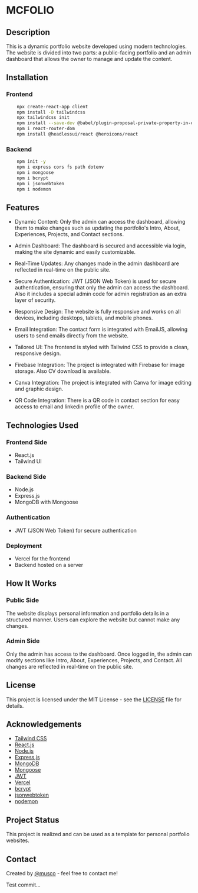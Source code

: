 # MCFOLIO

## Description

This is a dynamic portfolio website developed using modern technologies. The website is divided into two parts: a public-facing portfolio and an admin dashboard that allows the owner to manage and update the content.

## Installation

### Frontend

```bash
    npx create-react-app client
    npm install -D tailwindcss
    npx tailwindcss init
    npm install --save-dev @babel/plugin-proposal-private-property-in-object
    npm i react-router-dom
    npm install @headlessui/react @heroicons/react

```

### Backend

```bash
    npm init -y
    npm i express cors fs path dotenv
    npm i mongoose
    npm i bcrypt
    npm i jsonwebtoken
    npm i nodemon
```

## Features

- Dynamic Content: Only the admin can access the dashboard, allowing them to make changes such as updating the portfolio's Intro, About, Experiences, Projects, and Contact sections.

- Admin Dashboard: The dashboard is secured and accessible via login, making the site dynamic and easily customizable.

- Real-Time Updates: Any changes made in the admin dashboard are reflected in real-time on the public site.

- Secure Authentication: JWT (JSON Web Token) is used for secure authentication, ensuring that only the admin can access the dashboard. Also it includes a special admin code for admin registration as an extra layer of security.

- Responsive Design: The website is fully responsive and works on all devices, including desktops, tablets, and mobile phones.

- Email Integration: The contact form is integrated with EmailJS, allowing users to send emails directly from the website.

- Tailored UI: The frontend is styled with Tailwind CSS to provide a clean, responsive design.

- Firebase Integration: The project is integrated with Firebase for image storage. Also CV download is available.

- Canva Integration: The project is integrated with Canva for image editing and graphic design.

- QR Code Integration: There is a QR code in contact section for easy access to email and linkedin profile of the owner.

## Technologies Used

### Frontend Side

- React.js
- Tailwind UI

### Backend Side

- Node.js
- Express.js
- MongoDB with Mongoose

### Authentication

- JWT (JSON Web Token) for secure authentication

### Deployment

- Vercel for the frontend
- Backend hosted on a server

## How It Works

### Public Side

The website displays personal information and portfolio details in a structured manner. Users can explore the website but cannot make any changes.

### Admin Side

Only the admin has access to the dashboard. Once logged in, the admin can modify sections like Intro, About, Experiences, Projects, and Contact. All changes are reflected in real-time on the public site.

## License

This project is licensed under the MIT License - see the [LICENSE](LICENSE) file for details.

## Acknowledgements

- [Tailwind CSS](https://tailwindcss.com/)
- [React.js](https://reactjs.org/)
- [Node.js](https://nodejs.org/)
- [Express.js](https://expressjs.com/)
- [MongoDB](https://www.mongodb.com/)
- [Mongoose](https://mongoosejs.com/)
- [JWT](https://jwt.io/)
- [Vercel](https://vercel.com/)
- [bcrypt](https://www.npmjs.com/package/bcrypt)
- [jsonwebtoken](https://www.npmjs.com/package/jsonwebtoken)
- [nodemon](https://www.npmjs.com/package/nodemon)

## Project Status

This project is realized and can be used as a template for personal portfolio websites.

## Contact

Created by [@musco](https://musco.dev) - feel free to contact me!

Test commit...
